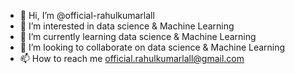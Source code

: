 - 👋 Hi, I’m @official-rahulkumarlall
- 👀 I’m interested in data science & Machine Learning
- 🌱 I’m currently learning data science & Machine Learning
- 💞️ I’m looking to collaborate on data science & Machine Learning
- 📫 How to reach me official.rahulkumarlall@gmail.com

<!---
official-rahulkumarlall/official-rahulkumarlall is a ✨ special ✨ repository because its `README.md` (this file) appears on your GitHub profile.
You can click the Preview link to take a look at your changes.
--->
